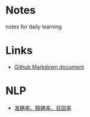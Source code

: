 Notes
=====

notes for daily learning

Links
=====

* [Github Markdown document](https://help.github.com/articles/github-flavored-markdown)

NLP
===

* [准确率、精确率、召回率](https://github.com/liwenzhu/notes/blob/master/nlp/accuracy_precision_recall.md)